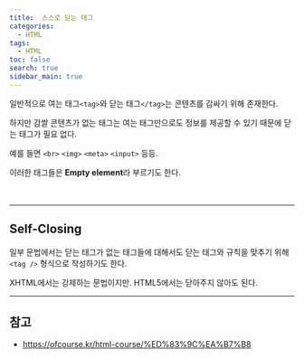```yaml
---
title:  스스로 닫는 태그
categories: 
  - HTML
tags: 
  - HTML
toc: false
search: true
sidebar_main: true
---
```


일반적으로 여는 태그`<tag>`와 닫는 태그`</tag>`는 콘텐츠를 감싸기 위해 존재한다.

하지만 감쌀 콘텐츠가 없는 태그는 여는 태그만으로도 정보를 제공할 수 있기 때문에 닫는 태그가 필요 없다.

예를 들면 `<br>` `<img>` `<meta>` `<input>` 등등.

이러한 태그들은 **Empty element**라 부르기도 한다.
<br><br><br>

---

## Self-Closing

일부 문법에서는 닫는 태그가 없는 태그들에 대해서도 닫는 태그와 규칙을 맞추기 위해  `<tag />` 형식으로 작성하기도 한다.

XHTML에서는 강제하는 문법이지만. HTML5에서는 닫아주지 않아도 된다.

---

## 참고

* https://ofcourse.kr/html-course/%ED%83%9C%EA%B7%B8